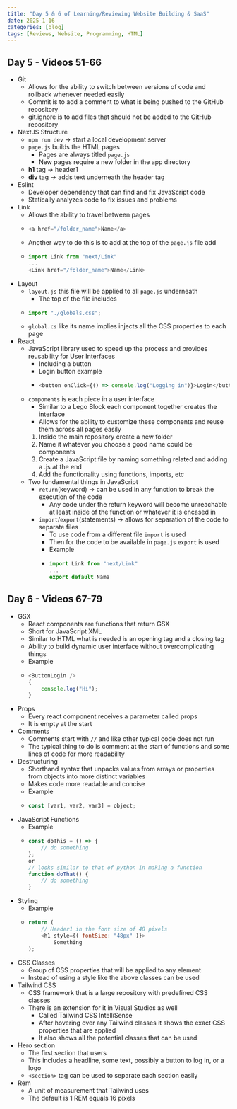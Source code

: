 ```yaml
---
title: "Day 5 & 6 of Learning/Reviewing Website Building & SaaS"
date: 2025-1-16
categories: [blog]
tags: [Reviews, Website, Programming, HTML]
---
```

## Day 5 - Videos 51-66
- Git
    - Allows for the ability to switch between versions of code and rollback whenever needed easily
    - Commit is to add a comment to what is being pushed to the GitHub repository
    - git.ignore is to add files that should not be added to the GitHub repository
- NextJS Structure
    - `npm run dev` -> start a local development server
    - `page.js` builds the HTML pages
        - Pages are always titled `page.js`
        - New pages require a new folder in the app directory
    - **h1** tag -> header1
    - **div** tag -> adds text underneath the header tag
- Eslint
    - Developer dependency that can find and fix JavaScript code
    - Statically analyzes code to fix issues and problems
- Link
    - Allows the ability to travel between pages
    -   ```javascript
        <a href="/folder_name">Name</a>
        ```
    - Another way to do this is to add at the top of the `page.js` file add
    -   ```javascript
        import Link from "next/Link"
        ...
        <Link href="/folder_name">Name</Link>
        ```
- Layout
    - `layout.js` this file will be applied to all `page.js` underneath
        - The top of the file includes
    -   ```javascript
        import "./globals.css";
        ```
    - `global.cs` like its name implies injects all the CSS properties to each page
- React
    - JavaScript library used to speed up the process and provides reusability for User Interfaces
        - Including a button
        - Login button example
        -   ```javascript
            <button onClick={() => console.log("Logging in")}>Login</button>
            ```
    - `components` is each piece in a user interface
        - Similar to a Lego Block each component together creates the interface
        - Allows for the ability to customize these components and reuse them across all pages easily
        1. Inside the main repository create a new folder
        2. Name it whatever you choose a good name could be components
        3. Create a JavaScript file by naming something related and adding a .js at the end
        4. Add the functionality using functions, imports, etc
    - Two fundamental things in JavaScript
        - `return`(keyword) -> can be used in any function to break the execution of the code
            - Any code under the return keyword will become unreachable at least inside of the function or whatever it is encased in
        - `import`/`export`(statements) -> allows for separation of the code to separate files
            - To use code from a different file `import` is used
            - Then for the code to be available in `page.js` `export` is used
            - Example
            -   ```javascript
                import Link from "next/Link"
                ...
                export default Name
                ```
## Day 6 - Videos 67-79
- GSX
    - React components are functions that return GSX
    - Short for JavaScript XML
    - Similar to HTML what is needed is an opening tag and a closing tag
    - Ability to build dynamic user interface without overcomplicating things
    - Example
    -   ```javascript
        <ButtonLogin />
        {
            console.log("Hi");
        }
        ```
- Props
    - Every react component receives a parameter called props
    - It is empty at the start
- Comments
    - Comments start with `//` and like other typical code does not run
    - The typical thing to do is comment at the start of functions and some lines of code for more readability
- Destructuring
    - Shorthand syntax that unpacks values from arrays or properties from objects into more distinct variables
    - Makes code more readable and concise
    - Example 
    -   ```javascript
        const [var1, var2, var3] = object;
        ```
- JavaScript Functions
    - Example
    -   ```javascript
        const doThis = () => {
            // do something
        };
        or
        // looks similar to that of python in making a function
        function doThat() {
            // do something
        }
        ```
- Styling
    - Example
    -   ```javascript
        return (
            // Header1 in the font size of 48 pixels
            <h1 style={( fontSize: "48px" )}>
                Something
        );
        ```
- CSS Classes
    - Group of CSS properties that will be applied to any element
    - Instead of using a style like the above classes can be used
- Tailwind CSS
    - CSS framework that is a large repository with predefined CSS classes
    - There is an extension for it in Visual Studios as well
        - Called Tailwind CSS IntelliSense
        - After hovering over any Tailwind classes it shows the exact CSS properties that are applied
        - It also shows all the potential classes that can be used
- Hero section
    - The first section that users
    - This includes a headline, some text, possibly a button to log in, or a logo
    - `<section>` tag can be used to separate each section easily
- Rem
    - A unit of measurement that Tailwind uses
    - The default is 1 REM equals 16 pixels
